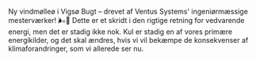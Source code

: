 Ny vindmølleø i Vigsø Bugt – drevet af Ventus Systems' ingeniørmæssige mesterværker! 🌬️🔋 Dette er et skridt i den rigtige retning for vedvarende energi, men det er stadig ikke nok. Kul er stadig en af vores primære energikilder, og det skal ændres, hvis vi vil bekæmpe de konsekvenser af klimaforandringer, som vi allerede ser nu.
